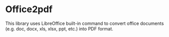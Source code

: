 # Office2pdf
This library uses LibreOffice built-in command to convert office documents (e.g. doc, docx, xls, xlsx, ppt, etc.) into PDF format.
